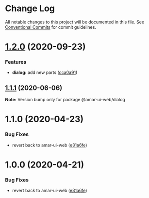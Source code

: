 # Change Log

All notable changes to this project will be documented in this file.
See [Conventional Commits](https://conventionalcommits.org) for commit guidelines.

# [1.2.0](https://github.com/tunaiku/amar-ui-web/compare/v1.1.1...v1.2.0) (2020-09-23)


### Features

* **dialog:** add new parts ([cca0a91](https://github.com/tunaiku/amar-ui-web/commit/cca0a91c2bed773130193a2046fc70581354b941))





## [1.1.1](https://github.com/tunaiku/amar-ui-web/compare/v1.1.0...v1.1.1) (2020-06-06)

**Note:** Version bump only for package @amar-ui-web/dialog





# 1.1.0 (2020-04-23)


### Bug Fixes

* revert back to amar-ui-web ([e31a6fe](https://github.com/tunaiku/amar-ui-web/commit/e31a6fee8b131a7af180cfee279eb2aabda47608))





# 1.0.0 (2020-04-21)


### Bug Fixes

* revert back to amar-ui-web ([e31a6fe](https://github.com/tunaiku/amar-ui-web/commit/e31a6fee8b131a7af180cfee279eb2aabda47608))
